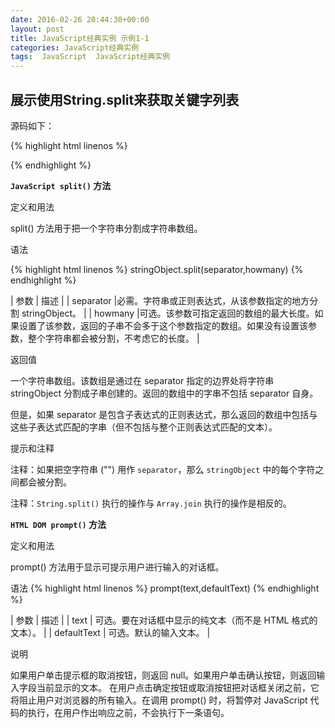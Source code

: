 ```yaml
---
date: 2016-02-26 20:44:30+00:00
layout: post
title: JavaScript经典实例 示例1-1
categories: JavaScript经典实例
tags:  JavaScript  JavaScript经典实例
---
```


展示使用String.split来获取关键字列表
----------------

<html>
<head>
<title>Example 1-1</title>
<meta http-equiv="Content-Type" content="text/html;charset=utf-8">
<script type="text/javascript">
window.onload = function(){
    var keywordList = prompt("Ente Keywords, separated by commas","1,2,3");
	var arrayList = keywordList.split(",");
	var resultString = "";
	for (var i = 0; i < arrayList.length; i++){
        resultString += "keyword:" + arrayList[i] + "<br />";
	}
	var blk = document.getElementById("result");
	blk.innerHTML = resultString;
};
</script>
</head>
<body>
<div id="result">
</div>
</body>
</html>


源码如下：

{% highlight html linenos %}
<!DOCTYPE html>
<head>
<title>Example 1-1</title>
<meta http-equiv="Content-Type" content="text/html;charset=utf-8">
<script type="text/javascript">

window.onload = function(){

    //获取关键字列表
    var keywordList = prompt("Ente Keywords, separated by commas","");
    
    //use split to create array of keywords
	var arrayList = keywordList.split(",");
    
    //构建最终HTML
	var resultString = "";
	for (var i = 0; i < arrayList.length; i++){
        resultString += "keyword:" + arrayList[i] + "<br />";
	}
    
    //打印到页面
	var blk = document.getElementById("result");
	blk.innerHTML = resultString;
};

</script>
</head>
<body>
<div id="result">
</div>
</body>
</html>
{% endhighlight %}

**`JavaScript split()` 方法**

定义和用法

split() 方法用于把一个字符串分割成字符串数组。

语法

{% highlight html linenos %}
stringObject.split(separator,howmany)
{% endhighlight %}

| 参数	        |                      描述 				                           | 
| separator     |必需。字符串或正则表达式，从该参数指定的地方分割 stringObject。                  |
| howmany       |可选。该参数可指定返回的数组的最大长度。如果设置了该参数，返回的子串不会多于这个参数指定的数组。如果没有设置该参数，整个字符串都会被分割，不考虑它的长度。 |

返回值

一个字符串数组。该数组是通过在 separator 指定的边界处将字符串 stringObject 分割成子串创建的。返回的数组中的字串不包括 separator 自身。

但是，如果 separator 是包含子表达式的正则表达式，那么返回的数组中包括与这些子表达式匹配的字串（但不包括与整个正则表达式匹配的文本）。

提示和注释

注释：如果把空字符串 ("") 用作 `separator`，那么 `stringObject` 中的每个字符之间都会被分割。

注释：`String.split()` 执行的操作与 `Array.join` 执行的操作是相反的。

**`HTML DOM prompt()` 方法**

定义和用法

prompt() 方法用于显示可提示用户进行输入的对话框。

语法
{% highlight html linenos %}
prompt(text,defaultText)
{% endhighlight %}

| 参数	        |                      描述 				        	| 
| text          | 可选。要在对话框中显示的纯文本（而不是 HTML 格式的文本）。    	|
| defaultText   | 可选。默认的输入文本。                                                |

说明

如果用户单击提示框的取消按钮，则返回 null。如果用户单击确认按钮，则返回输入字段当前显示的文本。
在用户点击确定按钮或取消按钮把对话框关闭之前，它将阻止用户对浏览器的所有输入。在调用 prompt() 时，将暂停对 JavaScript 代码的执行，在用户作出响应之前，不会执行下一条语句。

